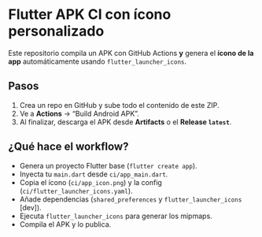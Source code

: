 # Flutter APK CI con ícono personalizado

Este repositorio compila un APK con GitHub Actions **y** genera el **ícono de la app** automáticamente usando `flutter_launcher_icons`.

## Pasos
1. Crea un repo en GitHub y sube todo el contenido de este ZIP.
2. Ve a **Actions** → “Build Android APK”.
3. Al finalizar, descarga el APK desde **Artifacts** o el **Release `latest`**.

## ¿Qué hace el workflow?
- Genera un proyecto Flutter base (`flutter create app`).
- Inyecta tu `main.dart` desde `ci/app_main.dart`.
- Copia el ícono (`ci/app_icon.png`) y la config (`ci/flutter_launcher_icons.yaml`).
- Añade dependencias (`shared_preferences` y `flutter_launcher_icons` [dev]).
- Ejecuta `flutter_launcher_icons` para generar los mipmaps.
- Compila el APK y lo publica.
